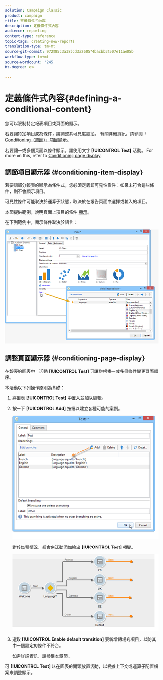 ```yaml
---
solution: Campaign Classic
product: campaign
title: 定義條件式內容
description: 定義條件式內容
audience: reporting
content-type: reference
topic-tags: creating-new-reports
translation-type: tm+mt
source-git-commit: 972885c3a38bcd3a260574bacbb3f507e11ae05b
workflow-type: tm+mt
source-wordcount: '245'
ht-degree: 8%

---
```



# 定義條件式內容{#defining-a-conditional-content}

您可以限制特定報表項目或頁面的顯示。

若要讓特定項目成為條件，請調整其可見度設定。 有關詳細資訊，請參閱「 [Conditioning（調節）」項目顯示](#conditioning-item-display)。

若要讓一或多個頁面以條件顯示，請使用文字 **[!UICONTROL Test]** 活動。 For more on this, refer to [Conditioning page display](#conditioning-page-display).

## 調節項目顯示器 {#conditioning-item-display}

若要讓部分報表的顯示為條件式，您必須定義其可見性條件：如果未符合這些條件，則不會顯示項目。

可見性條件可能取決於運算子狀態，取決於在報告頁面中選擇或輸入的項目。

本節提供範例，說明頁面上項目的條件 [顯示](../../web/using/form-rendering.md#defining-fields-conditional-display)。

在下列範例中，顯示條件取決於語言：

![](assets/reporting_display_condition.png)

## 調整頁面顯示器 {#conditioning-page-display}

在報表的圖表中，活動 **[!UICONTROL Test]** 可讓您根據一或多個條件變更頁面順序。

本活動以下列操作原則為基礎：

1. 將圖表 **[!UICONTROL Test]** 中置入並加以編輯。
1. 按一下 **[!UICONTROL Add]** 按鈕以建立各種可能的案例。

   ![](assets/reporting_test_sample.png)

   對於每種情況，都會向活動添加輸出 **[!UICONTROL Test]** 轉變。

   ![](assets/reporting_test_transitions.png)

1. 選取 **[!UICONTROL Enable default transition]** 要新增轉場的項目，以防其中一個設定的條件不符合。

   如需詳細資訊，請參閱[本章節](../../web/using/defining-web-forms-page-sequencing.md#conditional-page-display)。

可 **[!UICONTROL Test]** 以在圖表的開頭放置活動，以根據上下文或運算子配置檔案來調整顯示。
